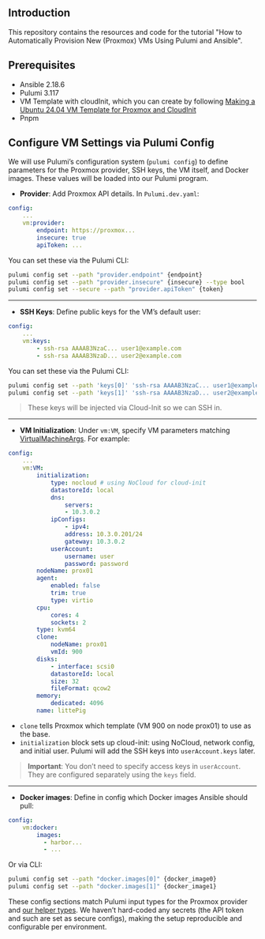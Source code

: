 ## Introduction

This repository contains the resources and code for the tutorial "How to Automatically Provision New (Proxmox) VMs Using Pulumi and Ansible". 

## Prerequisites
- Ansible 2.18.6
- Pulumi 3.117
- VM Template with cloudInit, which you can create by following [Making a Ubuntu 24.04 VM Template for Proxmox and CloudInit](https://github.com/UntouchedWagons/Ubuntu-CloudInit-Docs/blob/main/README.md)
- Pnpm

## Configure VM Settings via Pulumi Config
We will use Pulumi’s configuration system (`pulumi config`) to define parameters for the Proxmox provider, SSH keys, the VM itself, and Docker images. These values will be loaded into our Pulumi program.

- **Provider**: Add Proxmox API details. In `Pulumi.dev.yaml`:
```yml
config:
    ...
    vm:provider:
        endpoint: https://proxmox...
        insecure: true
        apiToken: ...
```
You can set these via the Pulumi CLI:
```bash
pulumi config set --path "provider.endpoint" {endpoint}
pulumi config set --path "provider.insecure" {insecure} --type bool  
pulumi config set --secure --path "provider.apiToken" {token}
```
---
- **SSH Keys**: Define public keys for the VM’s default user:
```yml
config:
    ...
    vm:keys:
        - ssh-rsa AAAAB3NzaC... user1@example.com
        - ssh-rsa AAAAB3NzaD... user2@example.com
```
You can set these via the Pulumi CLI:
```bash
pulumi config set --path 'keys[0]' 'ssh-rsa AAAAB3NzaC... user1@example.com'
pulumi config set --path 'keys[1]' 'ssh-rsa AAAAB3NzaD... user2@example.com'
```
> These keys will be injected via Cloud-Init so we can SSH in.
---
- **VM Initialization**: Under `vm:VM`, specify VM parameters matching [VirtualMachineArgs](https://www.pulumi.com/registry/packages/proxmoxve/api-docs/vm/virtualmachine/#inputs). For example:
```yml
config:
    ...
    vm:VM:
        initialization:
            type: nocloud # using NoCloud for cloud-init
            datastoreId: local
            dns:
                servers:
                - 10.3.0.2
            ipConfigs:
                - ipv4:
                address: 10.3.0.201/24
                gateway: 10.3.0.2
            userAccount:
                username: user
                password: password
        nodeName: prox01
        agent:
            enabled: false
            trim: true
            type: virtio
        cpu:
            cores: 4
            sockets: 2
        type: kvm64
        clone:
            nodeName: prox01
            vmId: 900
        disks:
            - interface: scsi0
            datastoreId: local
            size: 32
            fileFormat: qcow2
        memory:
            dedicated: 4096
        name: littePig
```
-  `clone` tells Proxmox which template (VM 900 on node prox01) to use as the base.
- `initialization` block sets up cloud-init: using NoCloud, network config, and initial user. Pulumi will add the SSH keys into `userAccount.keys` later.
>**Important**: You don’t need to specify access keys in `userAccount`. They are configured separately using the `keys` field.
---
- **Docker images**: Define in config which Docker images Ansible should pull:
```yml
config:
    vm:docker:
        images:
          - harbor...
          - ...  
```
Or via CLI:
```bash
pulumi config set --path "docker.images[0]" {docker_image0}
pulumi config set --path "docker.images[1]" {docker_image1}
```
These config sections match Pulumi input types for the Proxmox provider and [our helper types](https://github.com/mikitabianko/proxmox-vm-orchestrator/blob/master/types.ts#L33-L45). We haven’t hard-coded any secrets (the API token and such are set as secure configs), making the setup reproducible and configurable per environment.